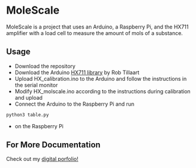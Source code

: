# MoleScale

MoleScale is a project that uses an Arduino, a Raspberry Pi, and the HX711 amplifier with a load cell to measure the amount of mols of a substance.

## Usage

* Download the repository
* Download the Arduino [HX711 library](https://www.arduino.cc/reference/en/libraries/hx711/) by Rob Tillaart
* Upload HX_calibration.ino to the Arduino and follow the instructions in the serial monitor
* Modify HX_molscale.ino according to the instructions during calibration and upload
* Connect the Arduino to the Raspberry Pi and run
```bash
python3 table.py
```
* on the Raspberry Pi

## For More Documentation

Check out my [digital porfolio!](https://casparchen970.wordpress.com/mole-scale/)
